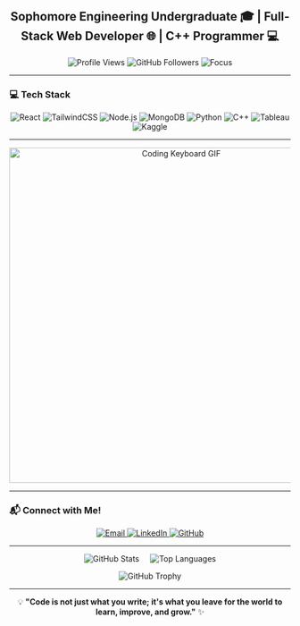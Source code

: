 <h2 align="center">
  <b>Sophomore Engineering Undergraduate 🎓 | Full-Stack Web Developer 🌐 | C++ Programmer 💻</b>
</h2>

<p align="center">
  <img src="https://komarev.com/ghpvc/?username=laksh2005&style=flat-square" alt="Profile Views"/>
  <img src="https://img.shields.io/github/followers/laksh2005?label=Followers&style=flat-square" alt="GitHub Followers"/>
  <img src="https://img.shields.io/badge/Focus-Web%20Development%20%26%20DSA-blueviolet?style=flat-square" alt="Focus"/>
</p>

---

### 💻 Tech Stack  

<p align="center">
  <img src="https://img.shields.io/badge/Frontend-React-blue?style=for-the-badge&logo=react" alt="React"/>
  <img src="https://img.shields.io/badge/Frontend-TailwindCSS-blueviolet?style=for-the-badge&logo=tailwindcss" alt="TailwindCSS"/>
  <img src="https://img.shields.io/badge/Backend-Node.js-green?style=for-the-badge&logo=node.js" alt="Node.js"/>
  <img src="https://img.shields.io/badge/Database-MongoDB-brightgreen?style=for-the-badge&logo=mongodb" alt="MongoDB"/>
  <img src="https://img.shields.io/badge/Programming-Python-blue?style=for-the-badge&logo=python" alt="Python"/>
  <img src="https://img.shields.io/badge/Programming-C%2FC++-yellowgreen?style=for-the-badge&logo=cplusplus" alt="C++"/>
  <img src="https://img.shields.io/badge/Tools-Tableau-orange?style=for-the-badge&logo=tableau" alt="Tableau"/>
  <img src="https://img.shields.io/badge/Tools-Kaggle-blue?style=for-the-badge&logo=kaggle" alt="Kaggle"/>
</p>

---

<p align="center">
  <img src="https://user-images.githubusercontent.com/74038190/225813708-98b745f2-7d22-48cf-9150-083f1b00d6c9.gif" alt="Coding Keyboard GIF" width="600"/>
</p>

---

### 📬 Connect with Me!  

<p align="center">
  <a href="mailto:lakshnijhawan18@gmail.com">
    <img src="https://img.shields.io/badge/Email-lakshnijhawan18@gmail.com-red?style=for-the-badge&logo=gmail" alt="Email"/>
  </a>
  <a href="https://www.linkedin.com/in/laksh-nijhawan-576888280/">
    <img src="https://img.shields.io/badge/LinkedIn-Laksh%20Nijhawan-blue?style=for-the-badge&logo=linkedin" alt="LinkedIn"/>
  </a>
  <a href="https://github.com/laksh2005">
    <img src="https://img.shields.io/badge/GitHub-laksh2005-black?style=for-the-badge&logo=github" alt="GitHub"/>
  </a>
</p>

---

<p align="center">
  <img src="https://github-readme-stats.vercel.app/api?username=laksh2005&show_icons=true&theme=radical" alt="GitHub Stats"/>
  &nbsp;&nbsp;&nbsp;
  <img src="https://github-readme-stats.vercel.app/api/top-langs?username=laksh2005&layout=compact&theme=radical" alt="Top Languages"/>
</p>

<p align="center">
  <img src="https://github-profile-trophy.vercel.app/?username=laksh2005&theme=radical" alt="GitHub Trophy"/>
</p>

---

<p align="center">💡 <b>"Code is not just what you write; it's what you leave for the world to learn, improve, and grow."</b> ✨ </p>



  


